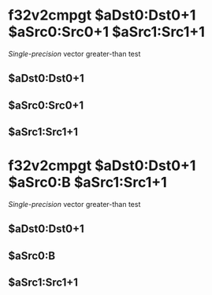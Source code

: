 # f32v2cmpgt $aDst0:Dst0+1 $aSrc0:Src0+1 $aSrc1:Src1+1

*Single-precision* vector greater-than test


## $aDst0:Dst0+1

## $aSrc0:Src0+1

## $aSrc1:Src1+1

# f32v2cmpgt $aDst0:Dst0+1 $aSrc0:B $aSrc1:Src1+1

*Single-precision* vector greater-than test


## $aDst0:Dst0+1

## $aSrc0:B

## $aSrc1:Src1+1

